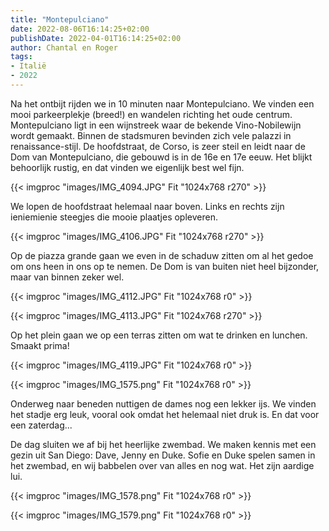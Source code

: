 ```yaml
---
title: "Montepulciano"
date: 2022-08-06T16:14:25+02:00
publishDate: 2022-04-01T16:14:25+02:00
author: Chantal en Roger
tags:
- Italië
- 2022
---
```


Na het ontbijt rijden we in 10 minuten naar Montepulciano. We vinden een mooi parkeerplekje (breed!) en wandelen richting het oude centrum. Montepulciano ligt in een wijnstreek waar de bekende Vino-Nobilewijn wordt gemaakt. Binnen de stadsmuren bevinden zich vele palazzi in renaissance-stijl. De hoofdstraat, de Corso, is zeer steil en leidt naar de Dom van Montepulciano, die gebouwd is in de 16e en 17e eeuw. Het blijkt behoorlijk rustig, en dat vinden we eigenlijk best wel fijn.

{{< imgproc "images/IMG_4094.JPG" Fit "1024x768 r270" >}}

We lopen de hoofdstraat helemaal naar boven. Links en rechts zijn ieniemienie steegjes die mooie plaatjes opleveren.

{{< imgproc "images/IMG_4106.JPG" Fit "1024x768 r270" >}}

Op de piazza grande gaan we even in de schaduw zitten om al het gedoe om ons heen in ons op te nemen. De Dom is van buiten niet heel bijzonder, maar van binnen zeker wel.

{{< imgproc "images/IMG_4112.JPG" Fit "1024x768 r0" >}}

{{< imgproc "images/IMG_4113.JPG" Fit "1024x768 r270" >}}

Op het plein gaan we op een terras zitten om wat te drinken en lunchen. Smaakt prima!

{{< imgproc "images/IMG_4119.JPG" Fit "1024x768 r0" >}}

{{< imgproc "images/IMG_1575.png" Fit "1024x768 r0" >}}

Onderweg naar beneden nuttigen de dames nog een lekker ijs. We vinden het stadje erg leuk, vooral ook omdat het helemaal niet druk is. En dat voor een zaterdag...

De dag sluiten we af bij het heerlijke zwembad. We maken kennis met een gezin uit San Diego: Dave, Jenny en Duke. Sofie en Duke spelen samen in het zwembad, en wij babbelen over van alles en nog wat. Het zijn aardige lui.

{{< imgproc "images/IMG_1578.png" Fit "1024x768 r0" >}}

{{< imgproc "images/IMG_1579.png" Fit "1024x768 r0" >}}
